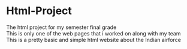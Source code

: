 # Html-Project
The html project for my semester final grade<br>
This is only one of the web pages that i worked on along with my team<br>
This is a pretty basic and simple html website about the Indian airforce<br>
